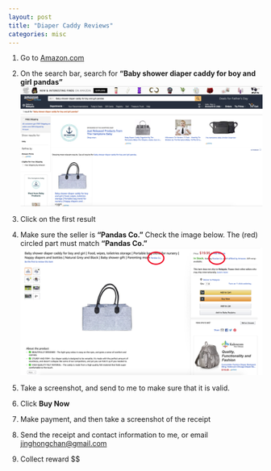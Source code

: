```yaml
---
layout: post
title: "Diaper Caddy Reviews"
categories: misc
---
```


1. Go to [Amazon.com](https://www.amazon.com/)
2. On the search bar, search for **“Baby shower diaper caddy for boy and girl pandas”**
![Search baby shower diaper caddy for boy and girl pandas on Amazon](/assets/DiaperCaddy/search_term.png)

3. Click on the first result
4. Make sure the seller is **“Pandas Co.”** Check the image below. The (red) circled part must match **“Pandas Co.”**
![Make sure the seller is "Pandas Co."](/assets/DiaperCaddy/make_sure_name_matches.png)

5. Take a screenshot, and send to me to make sure that it is valid.
6. Click **Buy Now**
7. Make payment, and then take a screenshot of the receipt
8. Send the receipt and contact information to me, or email jinghongchan@gmail.com
9. Collect reward $$

